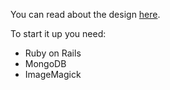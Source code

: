 You can read about the design [here](http://stevenchung.ca/designing-travel-captions).

To start it up you need:
- Ruby on Rails
- MongoDB
- ImageMagick